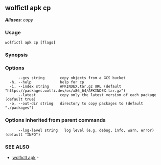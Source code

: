 ## wolfictl apk cp



***Aliases**: copy*

### Usage

```
wolfictl apk cp [flags]
```

### Synopsis



### Options

```
      --gcs string       copy objects from a GCS bucket
  -h, --help             help for cp
  -i, --index string     APKINDEX.tar.gz URL (default "https://packages.wolfi.dev/os/x86_64/APKINDEX.tar.gz")
      --latest           copy only the latest version of each package (default true)
  -o, --out-dir string   directory to copy packages to (default "./packages")
```

### Options inherited from parent commands

```
      --log-level string   log level (e.g. debug, info, warn, error) (default "INFO")
```

### SEE ALSO

* [wolfictl apk](wolfictl_apk.md)	 - 

